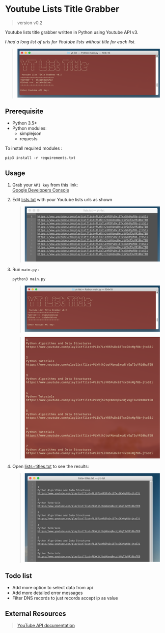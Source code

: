 # Youtube Lists Title Grabber 
>version v0.2

Youtube lists title grabber written in Python using Youtube API v3.

_I had a long list of urls for Youtube lists without title for each list._


> ![screenshot1](screenshots/screenshot1.png)


## Prerequisite
- Python 3.5+
- Python modules:
   - simplejson
   - requests
   
To install required modules :
```shell
pip3 install -r requirements.txt
```

## Usage
1. Grab your `API key` from this link:  
    [Google Developers Console](https://console.developers.google.com/apis/credentials?supportedpurview=project)

2. Edit [lists.txt]() with your Youtube lists urls as shown
    > ![screenshot2](screenshots/screenshot2.png)

3. Run `main.py` :

    ```shell
    python3 main.py
    ```
    > ![screenshot2](screenshots/screenshot1.png)
    
    > ![screenshot2](screenshots/screenshot3.png)   
4. Open [lists+titles.txt]() to see the results:
    > ![screenshot3](screenshots/screenshot4.png)


## Todo list
- Add more option to select data from api
- Add more detailed error messages
- Filter DNS records to just records accept ip as value

## External Resources
> [YouTube API documentation](https://developers.google.com/youtube/) 

